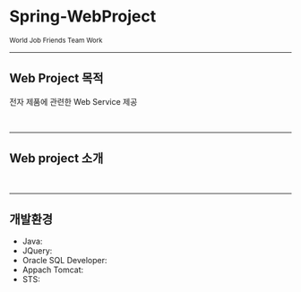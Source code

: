 # Spring-WebProject
<sub>World Job Friends Team Work<sub>
<hr>
  <h2>Web Project 목적</h2>
  <p>전자 제품에 관련한 Web Service 제공</p>
  <br>
<hr>
  <h2>Web project 소개</h2>
  <p></p>
  
  <br>
<hr>
  <h2>개발환경</h2>
  <ul>
    <li>Java: </li>
    <li>JQuery: </li>
    <li>Oracle SQL Developer: </li>
    <li>Appach Tomcat: </li>
    <li>STS: </li>
  </ul>
